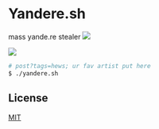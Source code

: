 # Yandere.sh  
mass yande.re stealer 
![](https://img.shields.io/badge/code-yandere-blueviolet)

![](https://1.bp.blogspot.com/-fIfEmdtv-GI/XUdOAc8Et4I/AAAAAAAAJmU/InyiZ1lRIHsZ7pGhBnjapfTt5BG_FBVEACEwYBhgL/s1600/Screenshot_56.png)  

```sh
# post?tags=hews; ur fav artist put here
$ ./yandere.sh
```
## License
[MIT](https://choosealicense.com/licenses/mit/)
